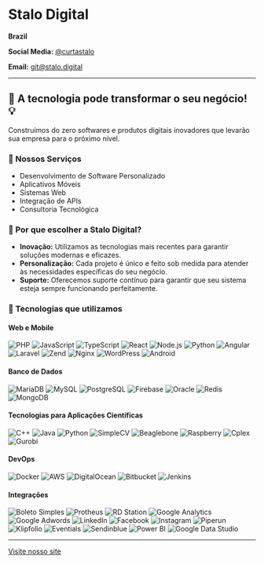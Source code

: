 # Stalo Digital

**Brazil**

**Social Media:** [@curtastalo](https://instagram.com/curtastalo)

**Email:** [git@stalo.digital](mailto:ti@stalo.digital)

---

## 🚀 A tecnologia pode transformar o seu negócio! 💡

Construímos do zero softwares e produtos digitais inovadores que levarão sua empresa para o próximo nível.

### 🌟 Nossos Serviços

- Desenvolvimento de Software Personalizado
- Aplicativos Móveis
- Sistemas Web
- Integração de APIs
- Consultoria Tecnológica

### 💼 Por que escolher a Stalo Digital?

- **Inovação:** Utilizamos as tecnologias mais recentes para garantir soluções modernas e eficazes.
- **Personalização:** Cada projeto é único e feito sob medida para atender às necessidades específicas do seu negócio.
- **Suporte:** Oferecemos suporte contínuo para garantir que seu sistema esteja sempre funcionando perfeitamente.

### 🔧 Tecnologias que utilizamos

#### Web e Mobile

![PHP](https://img.icons8.com/color/48/000000/php.png) ![JavaScript](https://img.icons8.com/color/48/000000/javascript.png) ![TypeScript](https://img.icons8.com/color/48/000000/typescript.png) ![React](https://img.icons8.com/color/48/000000/react-native.png) ![Node.js](https://img.icons8.com/color/48/000000/nodejs.png) ![Python](https://img.icons8.com/color/48/000000/python.png) ![Angular](https://img.icons8.com/color/48/000000/angularjs.png) ![Laravel](https://img.icons8.com/color/48/000000/laravel.png) ![Zend](https://img.icons8.com/color/48/000000/zend-framework.png) ![Nginx](https://img.icons8.com/color/48/000000/nginx.png) ![WordPress](https://img.icons8.com/color/48/000000/wordpress.png) ![Android](https://img.icons8.com/color/48/000000/android-os.png) 

#### Banco de Dados

![MariaDB](https://img.icons8.com/color/48/000000/mariadb.png) ![MySQL](https://img.icons8.com/color/48/000000/mysql-logo.png) ![PostgreSQL](https://img.icons8.com/color/48/000000/postgresql.png) ![Firebase](https://img.icons8.com/color/48/000000/firebase.png) ![Oracle](https://img.icons8.com/color/48/000000/oracle-logo.png) ![Redis](https://img.icons8.com/color/48/000000/redis.png) ![MongoDB](https://img.icons8.com/color/48/000000/mongodb.png) 

#### Tecnologias para Aplicações Científicas

![C++](https://img.icons8.com/color/48/000000/c-plus-plus-logo.png) ![Java](https://img.icons8.com/color/48/000000/java-coffee-cup-logo.png) ![Python](https://img.icons8.com/color/48/000000/python.png) ![SimpleCV](https://img.icons8.com/ios-filled/50/000000/code.png) ![Beaglebone](https://img.icons8.com/color/48/000000/beaglebone.png) ![Raspberry](https://img.icons8.com/color/48/000000/raspberry-pi.png) ![Cplex](https://img.icons8.com/ios-filled/50/000000/code.png) ![Gurobi](https://img.icons8.com/ios-filled/50/000000/code.png) 

#### DevOps

![Docker](https://img.icons8.com/color/48/000000/docker.png) ![AWS](https://img.icons8.com/color/48/000000/amazon-web-services.png) ![DigitalOcean](https://img.icons8.com/color/48/000000/digital-ocean.png) ![Bitbucket](https://img.icons8.com/color/48/000000/bitbucket.png) ![Jenkins](https://img.icons8.com/color/48/000000/jenkins.png) 

#### Integrações

![Boleto Simples](https://img.icons8.com/ios-filled/50/000000/boleto.png) ![Protheus](https://img.icons8.com/ios-filled/50/000000/protheus.png) ![RD Station](https://img.icons8.com/ios-filled/50/000000/rd-station.png) ![Google Analytics](https://img.icons8.com/color/48/000000/google-analytics.png) ![Google Adwords](https://img.icons8.com/color/48/000000/google-adwords.png) ![LinkedIn](https://img.icons8.com/color/48/000000/linkedin.png) ![Facebook](https://img.icons8.com/color/48/000000/facebook.png) ![Instagram](https://img.icons8.com/color/48/000000/instagram-new.png) ![Piperun](https://img.icons8.com/ios-filled/50/000000/piperun.png) ![Klipfolio](https://img.icons8.com/ios-filled/50/000000/klipfolio.png) ![Eventials](https://img.icons8.com/ios-filled/50/000000/eventials.png) ![Sendinblue](https://img.icons8.com/color/48/000000/sendinblue.png) ![Power BI](https://img.icons8.com/color/48/000000/power-bi.png) ![Google Data Studio](https://img.icons8.com/color/48/000000/google-data-studio.png) 

---

[Visite nosso site](http://stalo.digital)
